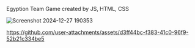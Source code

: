 Egyption Team Game created by JS, HTML, CSS


![Screenshot 2024-12-27 190353](https://github.com/user-attachments/assets/e3ccb498-abb8-48a9-b9e7-3e8bb07030ef)

https://github.com/user-attachments/assets/d3ff44bc-f383-41c0-96f9-52b21c334be5




